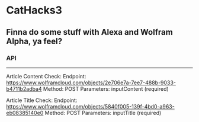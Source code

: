 # CatHacks3

## Finna do some stuff with Alexa and Wolfram Alpha, ya feel?

### API
----------------------------------------------------------------
Article Content Check:
Endpoint: https://www.wolframcloud.com/objects/2e706e7a-7ee7-488b-9033-b4711b2adba4
Method: POST
Parameters: inputContent (required)

Article Title Check:
Endpoint: https://www.wolframcloud.com/objects/5840f005-139f-4bd0-a963-eb08385140e0
Method: POST
Parameters: inputTitle (required)
